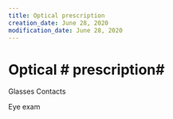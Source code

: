 ```yaml
---
title: Optical prescription
creation_date: June 28, 2020
modification_date: June 28, 2020
---
```



# Optical # prescription#  

Glasses
Contacts 

Eye exam

